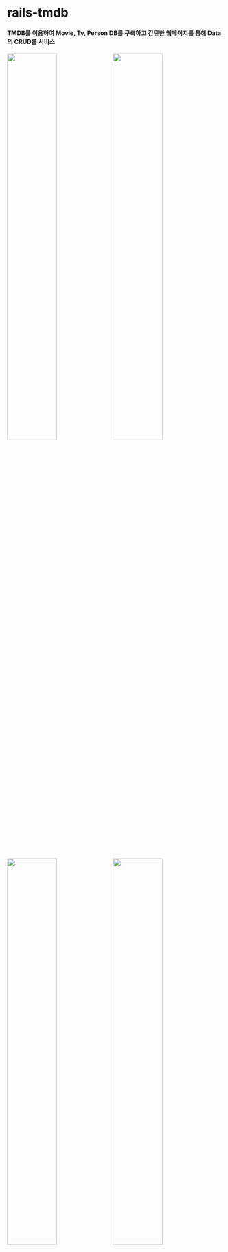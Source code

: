 # rails-tmdb

#### TMDB를 이용하여 Movie, Tv, Person DB를 구축하고 간단한 웹페이지를 통해 Data의 CRUD를 서비스

<div>
  <div width='100%'>
    <img src="./app/assets/images/screenshot-main-1.jpg" width='48%'/>
    <img src="./app/assets/images/screenshot-main-4.jpg" width='48%'/>
  </div>
  <div width='100%'>
    <img src="./app/assets/images/screenshot-main-3.jpg" width='48%'/>
    <img src="./app/assets/images/screenshot-main-2.jpg" width='48%'/>
  </div>
</div>
<br>

<br/>

## *Introduction*


### Summary
> - Movie, Tv, Person 을 Database에 저장할 수 있도록 Schema를 설계하고 DB를 구축 
> 
> - Data를 만들기 위해 TMDB API에 GET 요청을 통해 Movie, Tv, Person 정보를 Crawling 하며, Crawler는 Ruby 스크립트로 구현
>
> - Ruby on Rails 프레임워크를 이용하여 간단한 웹페이지를 구축 
> 
> - 웹 브라우저를 통해 CRUD 서비스
> 
> - 서버는 REST하게 설계되었기 때문에 HTTP 의 ruequst 이용한 CRUD 서비스도 가능


### Requirements
> - [RVM](https://rvm.io/)
> - [Ruby 2.5.3](https://www.ruby-lang.org/en/news/2018/10/18/ruby-2-5-3-released/) 
> - [Bundler 2.0.1](https://rubygems.org/gems/bundler/versions/2.0.1)
> - [Rails 5.2.3](https://rubygems.org/gems/rails/versions/5.2.3)
> - [MySQL 5.6](https://dev.mysql.com/downloads/mysql/5.6.html)


### End-points

> **Resource modeling**
> 
> - [RoR 개발 가이드 문서](https://guides.rorlab.org/routing.html)를 참조하여 RESTful하게 리소스를 모델링
> - 모든 리소스 (Movie, Tv, Person, MovieCredit, TvCredit) 들은 다음과 같은 모델링 원칙을 준수
> 
> |  HTTP |  Path |  Controller#action |  목적 |
> | --- | --- | --- | --- |
> |**GET** |/movies|movie#index|모든 Movie 표시|
> |**GET** |/movies/new|movie#new|Movie 작성용 양식을 반환|
> |**GET** |/movies/:movie_id|movie#show|하나의 Movie 표시|
> |**POST** |/movies|movie#create|하나의 Movie 생성|
> |**GET** |/movies/:movie_id/edit|movie#edit|Movie 수정용 양식을 반환|
> |**PUT** |/movies/:movie_id|movie#update|하나의 Movie 수정|
> |**DELETE** |/movies/:movie_id|movie#destroy|하나의 Movie 삭제|
> 
> **Route**
> 
> - `config/routes.rb`
> ```ruby
> Rails.application.routes.draw do
> 
>   # Home endpoint
>   root 'home#index'
>   get 'home/index' => 'home#index'
> 
>   # Movies CRUD endpoints
>   get 'movies' => 'movie#index'
>   get 'movies/new' => 'movie#new'
>   get 'movies/:movie_id' => 'movie#show'
>   post '/movies' => 'movie#create'
>   get 'movies/:movie_id/edit' => 'movie#edit'
>   put 'movies/:movie_id' => 'movie#update'
>   delete 'movies/:movie_id' => 'movie#destroy'
> 
>   # Tvs CRUD endpoints
>   get 'tvs' => 'tv#index'
>   get 'tvs/new' => 'tv#new'
>   get 'tvs/:tv_id' => 'tv#show'
>   post '/tvs' => 'tv#create'
>   get 'tvs/:tv_id/edit' => 'tv#edit'
>   put 'tvs/:tv_id' => 'tv#update'
>   delete 'tvs/:tv_id' => 'tv#destroy'
> 
>   # People CRUD endpoints
>   get 'people' => 'person#index'
>   get 'people/new' => 'person#new'
>   get 'people/:person_id' => 'person#show'
>   post '/people' => 'person#create'
>   get 'people/:person_id/edit' => 'person#edit'
>   put 'people/:person_id' => 'person#update'
>   delete 'people/:person_id' => 'person#destroy'
> 
>   # MovieCredits CR endpoints
>   get 'movie_credits' => 'movie_credit#index'
>   post '/movie_credits' => 'movie_credit#create'
> 
>   # TvCredits CR endpoints
>   get 'tv_credits' => 'tv_credit#index'
>   post '/tv_credits' => 'tv_credit#create'
> 
> end
> 
> ```

### Models
> 
> **Database schema**
> <img src="./app/assets/images/data-schema.jpg" alt="database-schema"/>


### System configuration
> 
> **Service flow**
> <img src="./app/assets/images/system-configuration.jpg" alt="system-configuration"/>

<br/>

## *Installation*

### Clone project
> 
> - Github repository를 clone
> ```bash
> $ git clone https://github.com/meh9184/rails-tmdb
> ```
> <img src="./app/assets/images/clone-git.gif" alt="clone_git.gif"/>
> 

### Configure  db connection
> 
> - `config/database.yml` 파일 상단의
> - username, password 입력
> 
> ```yml
> default: &default
>   adapter: mysql2
>   encoding: utf8
>   pool: 5
>   username: YOUR_USERNAME   # 자신의 DB username 입력
>   password: YOUR_PASSWORD   # 자신의 DB password 입력
>   host: 127.0.0.1
>   socket: /tmp/mysql.sock
> 
> development:
>   <<: *default
>   database: tmdb_development
> 
> test:
>   <<: *default
>   database: tmdb_test
> ```
> 
> - `lib/crawl_movie.rb`, `lib/crawl_tv.rb`, `lib/crawl_people.rb` 파일 상단의
> -  $tmdb_api_key 입력
> 
> ```ruby
> #!/usr/bin/env ruby
> require 'net/http'
> require 'json'
> 
> # TMDB API KEY 셋팅
> $tmdb_api_key = YOUR_TMDB_API_KEY   # 자신의 TMDB api_key 입력
> 
> # TMDB API에 GET 요청 전송하는 함수
> def getDataFromApi(uri)
>     return JSON.parse(Net::HTTP.get(uri))
> end
> ```

### Install bundle 

> - `shell command` 프로젝트 루트 위치에서 입력
> ```bash
> $ bundle install
> ```

### Setup database
> - `shell command` 프로젝트 루트 위치에서 입력
> ```bash
> $ rake db:create
> $ rake db:migrate
> ```

<br/>

## *Usage*

### Run server

> - configuration과 bundle install, db setup이 끝났으면 로컬 서버를 실행
> - `shell command` 프로젝트 루트 위치에서 입력
> ```bash
> $ rails server
> ```

### Generate data

> - 서버 setting 및 run 까지 완료했지만, 초기 DB 는 비어있는 상태
> - 데이터를 Crawl하는 Ruby script를 실행하여 TMDB로 부터 Data Set 생성 가능 
> - **Crwaler Usage**
> 
>     1. 단일 수집
>         - movie_id = 372058인 Movie
>         - tv_id = 63926인 TV
>         - person_id = 1245인 Person
>             ```bash
>             $rails runner lib/crawl_movie.rb 372058
>             $rails runner lib/crawl_tv.rb 63926
>             $rails runner lib/crawl_person.rb 1245
>             ```
>     2. 다수 수집
>         - movie_id = 372058, 637, 129인 Movie
>         - tv_id = 63926, 66732, 1396인 TV
>         - person_id = 1245, 9827, 6384인 Person
>             ```bash
>             $rails runner lib/crawl_movie.rb 372058 637 129
>             $rails runner lib/crawl_tv.rb 63926 66732 1396
>             $rails runner lib/crawl_person.rb 1245 9827 6384
>             ```
>     3. 평점 순위 높은 순서대로 수집 (person은 평점 존재하지 않음)
>         - 평점 순위 상위 5개 Movie
>         - 평점 순위 상위 50개 TV
>             ```bash
>             $rails runner lib/crawl_movie.rb -rating 5
>             $rails runner lib/crawl_tv.rb -rating 50
>             ```
>     4. 인기 있는 순서대로 수집
>         - 요즘 가장 인기 있는 상위 32개 Moive
>         - 요즘 가장 인기 있는 상위 7개 TV
>         - 요즘 가장 인기 있는 상위 15개 People
>             ```bash
>             $rails runner lib/crawl_movie.rb -popular 32
>             $rails runner lib/crawl_tv.rb -popular 7
>             $rails runner lib/crawl_person.rb -popular 15
>             ```
>     5. 한번의 명령으로 -rating -popular 옵션의 데이터들을 수집
>         - Movie, Tv, People 모두 상위 10개의 -rating -popular 수집하고 싶은 경우
>         - 10을 파라미터로 넘기면 약 5분 내외 소요
>             ```bash
>             $rails runner lib/crawl_all.rb 10
>             ```
> - 웹 브라우저로 접속하여 데이터 잘 추가 되었는지 확인
> 
>   - [http://localhost:3000/](http://localhost:3000/)
> 


<br/>

## *Results*

### Views
> 
> ### Index
> - `app/views/home/index.html.erb`
> - `app/views/movie/index.html.erb`
> - `app/views/tv/index.html.erb`
> - `app/views/person/index.html.erb`
> 
> |  HTTP |  Path |  Controller#action |  목적 |
> | --- | --- | --- | --- |
> |**GET** |/resources|resource#index|모든 Resource 표시|
>
> <img src="./app/assets/images/screenshot-home.jpg" alt="screenshot-index" width='62%' height='62%'/>
> <br/>
> <br/>
> 
> ### Show
> - `app/views/movie/show.html.erb`
> - `app/views/tv/show.html.erb`
> - `app/views/person/show.html.erb`
> 
> |  HTTP |  Path |  Controller#action |  목적 |
> | --- | --- | --- | --- |
> |**GET** |/resources/:resource_id|resource#show|하나의 Resource 표시|
>
> <img src="./app/assets/images/screenshot-show.jpg" alt="screenshot-show" width='62%' height='62%'/>
> <br/>
> <br/>
>  
> ### Edit
> - `app/views/movie/edit.html.erb`
> - `app/views/tv/edit.html.erb`
> - `app/views/person/edit.html.erb`
> 
> |  HTTP |  Path |  Controller#action |  목적 |
> | --- | --- | --- | --- |
> |**GET** |/resources/:resource_id/edit|resource#edit|Resource 수정용 양식을 반환|
>
> <img src="./app/assets/images/screenshot-edit.jpg" alt="screenshot-edit" width='62%' height='62%'/>
> <br/>
> <br/>
>  
> ### New
> - `app/views/movie/new.html.erb`
> - `app/views/tv/new.html.erb`
> - `app/views/person/new.html.erb`
> 
> |  HTTP |  Path |  Controller#action |  목적 |
> | --- | --- | --- | --- |
> |**GET** |/resources/:resource_id/new|resource#new|Resource 작성용 양식을 반환|
>
> <img src="./app/assets/images/screenshot-new.jpg" alt="screenshot-new" width='62%' height='62%'/>
> <br/>
> <br/>
> 

<br/>

## *Addition Commentary*
> 
### Some rules
> - 가독성과 크롤링 시간 효율을 위해 크롤링 수행시 Movie 및 TV의 cast와 crew는 최대 5개씩만 수집하도록 제한하였으며, Person의 영화 출연작과 TV 출연작 역시 5개씩 수집하도록 제한하였습니다.
> - Home 인덱스 페이지에서 Movies, Tvs, People 각각 3개의 대표 데이터는 무작위로 뽑고, 이미지가 존재하는 data 중에서 선별합니다.
> - Movie, Tv 인덱스 페이지에서 데이터는 업데이트 시간 내림차순으로 정렬합니다.
> - People 인덱스 페이지에서 데이터는 업데이트 시간 오름차순으로 정렬합니다.
> 

### Issues
> - 현재의 Crawler 는 사실상 평점/인기 높은 데이터를 순차적으로 가져오는 Scraper 정도 되는것 같음. API를 통해 리소스들에 타고 들어가면서 데이터를 수집하는 정통적인 Crawler 개발 필요
> - TV의 에피소드, 시리즈 정보는 데이터 모델링 하지 못함. Ruby on Rails 의 모델링 문법과 방법에 대해 더 공부할 필요 있음.
> 

### Tools for Windows OS Users
> - [WSL (Windows Subsystem for Linux)](https://docs.microsoft.com/ko-kr/windows/wsl/install-win10)
> - [VSCode](https://code.visualstudio.com/docs/?dv=win)
> - [Mysql Workbench](https://www.mysql.com/products/workbench/)
> - [Postman](https://www.getpostman.com/downloads/)
> - [Github](https://github.com/meh9184/tmdb-rails)
> 

<br/>

## *References*
> 
> - https://medium.com/@shaircast/ruby-on-rails-on-wsl-%EC%9C%88%EB%8F%84%EC%9A%B0-10%EC%97%90%EC%84%9C-%EB%A0%88%EC%9D%BC%EC%A6%88-%EC%84%A4%EC%B9%98%ED%95%98%EA%B8%B0-9a6164df51f
> - https://docs.microsoft.com/ko-kr/windows/wsl/install-win10
> - https://gorails.com/setup/windows/10
> - https://medium.com/@colinrubbert/installing-ruby-on-rails-in-windows-10-w-bash-postgresql-e48e55954fbf
> - https://github.com/luciuschoi/wsl_setting_for_rails
> - https://medium.com/@joystar/%EC%9C%88%EB%8F%84%EC%9A%B0-wsl-18-04%EC%97%90%EC%84%9C-%EB%A0%88%EC%9D%BC%EC%A6%88-%EA%B0%9C%EB%B0%9C%ED%99%98%EA%B2%BD-%EC%84%A4%EC%A0%95%ED%95%98%EA%B8%B0-252b04dae45b
> - https://rubykr.github.io/rails_guides/getting_started.html
> 
